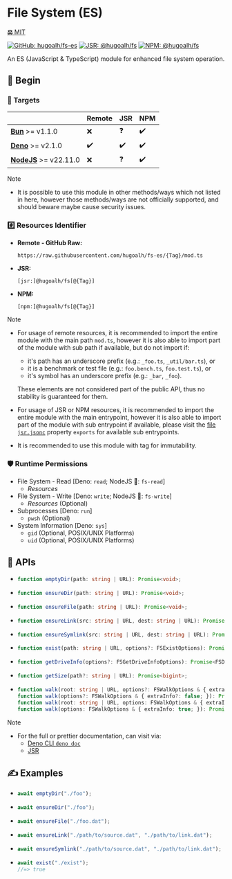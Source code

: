 # File System (ES)

[**⚖️** MIT](./LICENSE.md)

[![GitHub: hugoalh/fs-es](https://img.shields.io/github/v/release/hugoalh/fs-es?label=hugoalh/fs-es&labelColor=181717&logo=github&logoColor=ffffff&sort=semver&style=flat "GitHub: hugoalh/fs-es")](https://github.com/hugoalh/fs-es)
[![JSR: @hugoalh/fs](https://img.shields.io/jsr/v/@hugoalh/fs?label=@hugoalh/fs&labelColor=F7DF1E&logo=jsr&logoColor=000000&style=flat "JSR: @hugoalh/fs")](https://jsr.io/@hugoalh/fs)
[![NPM: @hugoalh/fs](https://img.shields.io/npm/v/@hugoalh/fs?label=@hugoalh/fs&labelColor=CB3837&logo=npm&logoColor=ffffff&style=flat "NPM: @hugoalh/fs")](https://www.npmjs.com/package/@hugoalh/fs)

An ES (JavaScript & TypeScript) module for enhanced file system operation.

## 🔰 Begin

### 🎯 Targets

|  | **Remote** | **JSR** | **NPM** |
|:--|:--|:--|:--|
| **[Bun](https://bun.sh/)** >= v1.1.0 | ❌ | ❓ | ✔️ |
| **[Deno](https://deno.land/)** >= v2.1.0 | ✔️ | ✔️ | ✔️ |
| **[NodeJS](https://nodejs.org/)** >= v22.11.0 | ❌ | ❓ | ✔️ |

> [!NOTE]
> - It is possible to use this module in other methods/ways which not listed in here, however those methods/ways are not officially supported, and should beware maybe cause security issues.

### #️⃣ Resources Identifier

- **Remote - GitHub Raw:**
  ```
  https://raw.githubusercontent.com/hugoalh/fs-es/{Tag}/mod.ts
  ```
- **JSR:**
  ```
  [jsr:]@hugoalh/fs[@{Tag}]
  ```
- **NPM:**
  ```
  [npm:]@hugoalh/fs[@{Tag}]
  ```

> [!NOTE]
> - For usage of remote resources, it is recommended to import the entire module with the main path `mod.ts`, however it is also able to import part of the module with sub path if available, but do not import if:
>
>   - it's path has an underscore prefix (e.g.: `_foo.ts`, `_util/bar.ts`), or
>   - it is a benchmark or test file (e.g.: `foo.bench.ts`, `foo.test.ts`), or
>   - it's symbol has an underscore prefix (e.g.: `_bar`, `_foo`).
>
>   These elements are not considered part of the public API, thus no stability is guaranteed for them.
> - For usage of JSR or NPM resources, it is recommended to import the entire module with the main entrypoint, however it is also able to import part of the module with sub entrypoint if available, please visit the [file `jsr.jsonc`](./jsr.jsonc) property `exports` for available sub entrypoints.
> - It is recommended to use this module with tag for immutability.

### 🛡️ Runtime Permissions

- File System - Read \[Deno: `read`; NodeJS 🧪: `fs-read`\]
  - *Resources*
- File System - Write \[Deno: `write`; NodeJS 🧪: `fs-write`\]
  - *Resources* (Optional)
- Subprocesses \[Deno: `run`\]
  - `pwsh` (Optional)
- System Information \[Deno: `sys`\]
  - `gid` (Optional, POSIX/UNIX Platforms)
  - `uid` (Optional, POSIX/UNIX Platforms)

## 🧩 APIs

- ```ts
  function emptyDir(path: string | URL): Promise<void>;
  ```
- ```ts
  function ensureDir(path: string | URL): Promise<void>;
  ```
- ```ts
  function ensureFile(path: string | URL): Promise<void>;
  ```
- ```ts
  function ensureLink(src: string | URL, dest: string | URL): Promise<void>;
  ```
- ```ts
  function ensureSymlink(src: string | URL, dest: string | URL): Promise<void>;
  ```
- ```ts
  function exist(path: string | URL, options?: FSExistOptions): Promise<boolean>;
  ```
- ```ts
  function getDriveInfo(options?: FSGetDriveInfoOptions): Promise<FSDriveInfo[]>;
  ```
- ```ts
  function getSize(path?: string | URL): Promise<bigint>;
  ```
- ```ts
  function walk(root: string | URL, options?: FSWalkOptions & { extraInfo?: false; }): Promise<AsyncGenerator<FSWalkEntry>>;
  function walk(options?: FSWalkOptions & { extraInfo?: false; }): Promise<AsyncGenerator<FSWalkEntry>>;
  function walk(root: string | URL, options: FSWalkOptions & { extraInfo: true; }): Promise<AsyncGenerator<FSWalkEntryExtra>>;
  function walk(options: FSWalkOptions & { extraInfo: true; }): Promise<AsyncGenerator<FSWalkEntryExtra>>;
  ```

> [!NOTE]
> - For the full or prettier documentation, can visit via:
>   - [Deno CLI `deno doc`](https://docs.deno.com/runtime/reference/cli/documentation_generator/)
>   - [JSR](https://jsr.io/@hugoalh/fs)

## ✍️ Examples

- ```ts
  await emptyDir("./foo");
  ```
- ```ts
  await ensureDir("./foo");
  ```
- ```ts
  await ensureFile("./foo.dat");
  ```
- ```ts
  await ensureLink("./path/to/source.dat", "./path/to/link.dat");
  ```
- ```ts
  await ensureSymlink("./path/to/source.dat", "./path/to/link.dat");
  ```
- ```ts
  await exist("./exist");
  //=> true
  ```
